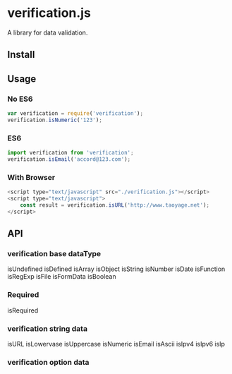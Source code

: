 # verification.js

A library for data validation.

## Install


## Usage

### No ES6

```javascript
var verification = require('verification');
verification.isNumeric('123');
```

### ES6

```javascript
import verification from 'verification';
verification.isEmail('accord@123.com');
```

### With Browser

```javascript
<script type="text/javascript" src="./verification.js"></script>
<script type="text/javascript">
	const result = verification.isURL('http://www.taoyage.net');
</script>
```

## API

### verification base dataType

isUndefined
isDefined
isArray
isObject
isString
isNumber
isDate
isFunction
isRegExp
isFile
isFormData
isBoolean

### Required

isRequired

### verification string data

isURL
isLowervase
isUppercase
isNumeric
isEmail
isAscii
isIpv4
isIpv6
isIp

### verification option data




